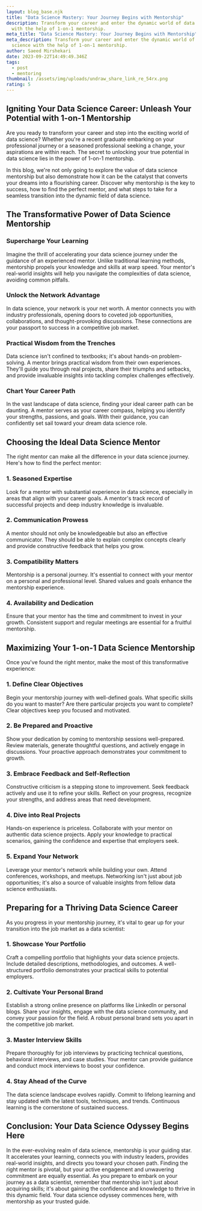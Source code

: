 ```yaml
---
layout: blog_base.njk
title: "Data Science Mastery: Your Journey Begins with Mentorship"
description: Transform your career and enter the dynamic world of data science
  with the help of 1-on-1 mentorship. 
meta_title: "Data Science Mastery: Your Journey Begins with Mentorship"
meta_description: Transform your career and enter the dynamic world of data
  science with the help of 1-on-1 mentorship. 
author: Saeed Mirshekari
date: 2023-09-22T14:49:49.346Z
tags:
  - post
  - mentoring
thumbnail: /assets/img/uploads/undraw_share_link_re_54rx.png
rating: 5
---
```

## Igniting Your Data Science Career: Unleash Your Potential with 1-on-1 Mentorship

Are you ready to transform your career and step into the exciting world of data science? Whether you're a recent graduate embarking on your professional journey or a seasoned professional seeking a change, your aspirations are within reach. The secret to unlocking your true potential in data science lies in the power of 1-on-1 mentorship.

In this blog, we're not only going to explore the value of data science mentorship but also demonstrate how it can be the catalyst that converts your dreams into a flourishing career. Discover why mentorship is the key to success, how to find the perfect mentor, and what steps to take for a seamless transition into the dynamic field of data science.

## **The Transformative Power of Data Science Mentorship**

### **Supercharge Your Learning**

Imagine the thrill of accelerating your data science journey under the guidance of an experienced mentor. Unlike traditional learning methods, mentorship propels your knowledge and skills at warp speed. Your mentor's real-world insights will help you navigate the complexities of data science, avoiding common pitfalls.

### **Unlock the Network Advantage**

In data science, your network is your net worth. A mentor connects you with industry professionals, opening doors to coveted job opportunities, collaborations, and thought-provoking discussions. These connections are your passport to success in a competitive job market.

### **Practical Wisdom from the Trenches**

Data science isn't confined to textbooks; it's about hands-on problem-solving. A mentor brings practical wisdom from their own experiences. They'll guide you through real projects, share their triumphs and setbacks, and provide invaluable insights into tackling complex challenges effectively.

### **Chart Your Career Path**

In the vast landscape of data science, finding your ideal career path can be daunting. A mentor serves as your career compass, helping you identify your strengths, passions, and goals. With their guidance, you can confidently set sail toward your dream data science role.

## **Choosing the Ideal Data Science Mentor**

The right mentor can make all the difference in your data science journey. Here's how to find the perfect mentor:

### **1. Seasoned Expertise**

Look for a mentor with substantial experience in data science, especially in areas that align with your career goals. A mentor's track record of successful projects and deep industry knowledge is invaluable.

### **2. Communication Prowess**

A mentor should not only be knowledgeable but also an effective communicator. They should be able to explain complex concepts clearly and provide constructive feedback that helps you grow.

### **3. Compatibility Matters**

Mentorship is a personal journey. It's essential to connect with your mentor on a personal and professional level. Shared values and goals enhance the mentorship experience.

### **4. Availability and Dedication**

Ensure that your mentor has the time and commitment to invest in your growth. Consistent support and regular meetings are essential for a fruitful mentorship.

## **Maximizing Your 1-on-1 Data Science Mentorship**

Once you've found the right mentor, make the most of this transformative experience:

### **1. Define Clear Objectives**

Begin your mentorship journey with well-defined goals. What specific skills do you want to master? Are there particular projects you want to complete? Clear objectives keep you focused and motivated.

### **2. Be Prepared and Proactive**

Show your dedication by coming to mentorship sessions well-prepared. Review materials, generate thoughtful questions, and actively engage in discussions. Your proactive approach demonstrates your commitment to growth.

### **3. Embrace Feedback and Self-Reflection**

Constructive criticism is a stepping stone to improvement. Seek feedback actively and use it to refine your skills. Reflect on your progress, recognize your strengths, and address areas that need development.

### **4. Dive into Real Projects**

Hands-on experience is priceless. Collaborate with your mentor on authentic data science projects. Apply your knowledge to practical scenarios, gaining the confidence and expertise that employers seek.

### **5. Expand Your Network**

Leverage your mentor's network while building your own. Attend conferences, workshops, and meetups. Networking isn't just about job opportunities; it's also a source of valuable insights from fellow data science enthusiasts.

## **Preparing for a Thriving Data Science Career**

As you progress in your mentorship journey, it's vital to gear up for your transition into the job market as a data scientist:

### **1. Showcase Your Portfolio**

Craft a compelling portfolio that highlights your data science projects. Include detailed descriptions, methodologies, and outcomes. A well-structured portfolio demonstrates your practical skills to potential employers.

### **2. Cultivate Your Personal Brand**

Establish a strong online presence on platforms like LinkedIn or personal blogs. Share your insights, engage with the data science community, and convey your passion for the field. A robust personal brand sets you apart in the competitive job market.

### **3. Master Interview Skills**

Prepare thoroughly for job interviews by practicing technical questions, behavioral interviews, and case studies. Your mentor can provide guidance and conduct mock interviews to boost your confidence.

### **4. Stay Ahead of the Curve**

The data science landscape evolves rapidly. Commit to lifelong learning and stay updated with the latest tools, techniques, and trends. Continuous learning is the cornerstone of sustained success.

## **Conclusion: Your Data Science Odyssey Begins Here**

In the ever-evolving realm of data science, mentorship is your guiding star. It accelerates your learning, connects you with industry leaders, provides real-world insights, and directs you toward your chosen path. Finding the right mentor is pivotal, but your active engagement and unwavering commitment are equally essential. As you prepare to embark on your journey as a data scientist, remember that mentorship isn't just about acquiring skills; it's about gaining the confidence and knowledge to thrive in this dynamic field. Your data science odyssey commences here, with mentorship as your trusted guide.